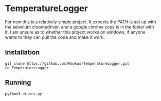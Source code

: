 # TemperatureLogger

For now this is a relatively simple project. It expects the PATH is set up with the selenium chromedriver, and a google chrome copy is in the folder with it. 
I am unsure as to whether this project works on windows, if anyone wants to they can pull the code and make it work. 

## Installation
```
git clone https://github.com/Maokus/TemperatureLogger.git
cd TemperatureLogger
```

## Running
`python3 driver.py`
